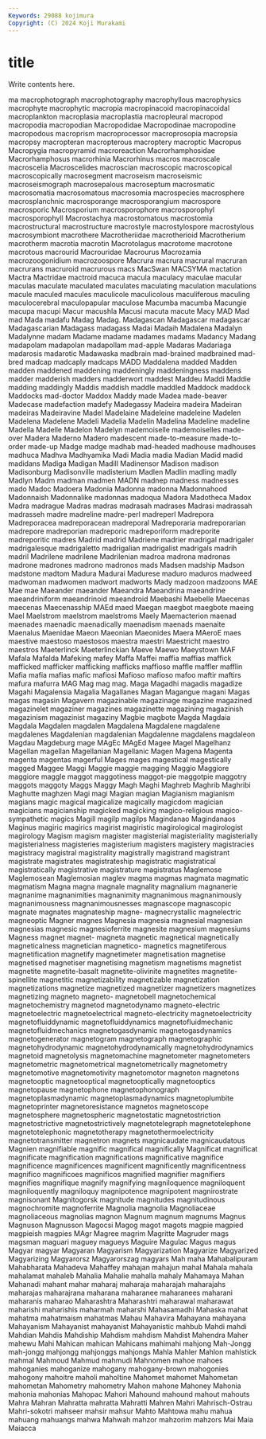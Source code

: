 ```yaml
---
Keywords: 29088 kojimura
Copyright: (C) 2024 Koji Murakami
---
```


# title

Write contents here.



ma
macrophotograph macrophotography macrophyllous macrophysics macrophyte macrophytic macropia macropinacoid macropinacoidal macroplankton
macroplasia macroplastia macropleural macropod macropodia macropodian Macropodidae Macropodinae macropodine macropodous
macroprism macroprocessor macroprosopia macropsia macropsy macropteran macropterous macroptery macroptic Macropus
Macropygia macropyramid macroreaction Macrorhamphosidae Macrorhamphosus macrorhinia Macrorhinus macros macroscale macroscelia
Macroscelides macroscian macroscopic macroscopical macroscopically macrosegment macroseism macroseismic macroseismograph macrosepalous
macroseptum macrosmatic macrosomatia macrosomatous macrosomia macrospecies macrosphere macrosplanchnic macrosporange macrosporangium
macrospore macrosporic Macrosporium macrosporophore macrosporophyl macrosporophyll Macrostachya macrostomatous macrostomia macrostructural
macrostructure macrostyle macrostylospore macrostylous macrosymbiont macrothere Macrotheriidae macrotherioid Macrotherium macrotherm
macrotia macrotin Macrotolagus macrotome macrotone macrotous macrourid Macrouridae Macrourus Macrozamia
macrozoogonidium macrozoospore Macrura macrura macrural macruran macrurans macruroid macrurous macs
MacSwan MACSYMA mactation Mactra Mactridae mactroid macuca macula maculacy maculae
macular maculas maculate maculated maculates maculating maculation maculations macule maculed
macules maculicole maculicolous maculiferous maculing maculocerebral maculopapular maculose Macumba macumba
Macungie macupa macupi Macur macushla Macusi macuta macute Macy MAD
Mad mad Mada madafu Madag Madag. Madagascan Madagascar madagascar Madagascarian
Madagass madagass Madai Madaih Madalena Madalyn Madalynne madam Madame madame
madames madams Madancy Madang madapolam madapolan madapollam mad-apple Madaras Madariaga
madarosis madarotic Madawaska madbrain mad-brained madbrained mad-bred madcap madcaply madcaps
MADD Maddalena madded Madden madden maddened maddening maddeningly maddeningness maddens
madder madderish madders madderwort maddest Maddeu Maddi Maddie madding maddingly
Maddis maddish maddle maddled Maddock maddock Maddocks mad-doctor Maddox Maddy
made Madea made-beaver Madecase madefaction madefy Madegassy Madeira madeira Madeiran
madeiras Madeiravine Madel Madelaine Madeleine madeleine Madelen Madelena Madelene Madeli
Madelia Madelin Madelina Madeline madeline Madella Madelle Madelon Madelyn mademoiselle
mademoiselles made-over Madera Maderno Madero madescent made-to-measure made-to-order made-up Madge
madge madhab mad-headed madhouse madhouses madhuca Madhva Madhyamika Madi Madia
madia Madian Madid madid madidans Madiga Madigan Madill Madinensor Madison
madison Madisonburg Madisonville madisterium Madlen Madlin madling madly Madlyn Madm
madman madmen MADN madnep madness madnesses mado Madoc Madoera Madonia
Madonna madonna Madonnahood Madonnaish Madonnalike madonnas madoqua Madora Madotheca Madox
Madra madrague Madras madras madrasah madrases Madrasi madrassah madrasseh madre
madreline madre-perl madreperl Madrepora Madreporacea madreporacean madreporal Madreporaria madreporarian madrepore
madreporian madreporic madreporiform madreporite madreporitic madres Madrid madrid Madriene madrier
madrigal madrigaler madrigalesque madrigaletto madrigalian madrigalist madrigals madrih madril Madrilene
madrilene Madrilenian madroa madrona madronas madrone madrones madrono madronos mads
Madsen madship Madson madstone madtom Madura Madurai Madurese maduro maduros
madweed madwoman madwomen madwort madworts Mady madzoon madzoons MAE Mae
mae Maeander maeander Maeandra Maeandrina maeandrine maeandriniform maeandrinoid maeandroid Maebashi
Maebelle Maecenas maecenas Maecenasship MAEd maed Maegan maegbot maegbote maeing
Mael Maelstrom maelstrom maelstroms Maely Maemacterion maenad maenades maenadic maenadically
maenadism maenads maenaite Maenalus Maenidae Maeon Maeonian Maeonides Maera MAeroE
maes maestive maestoso maestosos maestra maestri Maestricht maestro maestros Maeterlinck
Maeterlinckian Maeve Maewo Maeystown MAF Mafala Mafalda Mafeking mafey Maffa
Maffei maffia maffias maffick mafficked mafficker mafficking mafficks maffioso maffle
maffler mafflin Mafia mafia mafias mafic mafiosi Mafioso mafioso mafoo
maftir maftirs mafura mafurra MAG Mag mag mag. Maga Magadhi
magadis magadize Magahi Magalensia Magalia Magallanes Magan Magangue magani Magas
magas magasin Magavern magazinable magazinage magazine magazined magazinelet magaziner magazines
magazinette magazining magazinish magazinism magazinist magaziny Magbie magbote Magda Magdaia
Magdala Magdalen magdalen Magdalena Magdalene magdalene magdalenes Magdalenian magdalenian Magdalenne
magdalens magdaleon Magdau Magdeburg mage MAgEc MAgEd Magee Magel Magelhanz
Magellan magellan Magellanian Magellanic Magen Magena Magenta magenta magentas magerful
Mages mages magestical magestically magged Maggee Maggi Maggie maggie magging
Maggio Maggiore maggiore maggle maggot maggotiness maggot-pie maggotpie maggotry maggots
maggoty Maggs Maggy Magh Maghi Maghreb Maghrib Maghribi Maghutte maghzen
Magi magi Magian magian Magianism magianism magians magic magical magicalize
magically magicdom magician magicians magicianship magicked magicking magico-religious magico-sympathetic magics
Magill magilp magilps Magindanao Magindanaos Maginus magiric magirics magirist magiristic
magirological magirologist magirology Magism magism magister magisterial magisteriality magisterially magisterialness
magisteries magisterium magisters magistery magistracies magistracy magistral magistrality magistrally magistrand
magistrant magistrate magistrates magistrateship magistratic magistratical magistratically magistrative magistrature magistratus
Maglemose Maglemosean Maglemosian maglev magma magmas magmata magmatic magmatism Magna
magna magnale magnality magnalium magnanerie magnanime magnanimities magnanimity magnanimous magnanimously
magnanimousness magnanimousnesses magnascope magnascopic magnate magnates magnateship magne- magnecrystallic magnelectric
magneoptic Magner magnes Magnesia magnesia magnesial magnesian magnesias magnesic magnesioferrite
magnesite magnesium magnesiums Magness magnet magnet- magneta magnetic magnetical magnetically
magneticalness magnetician magnetico- magnetics magnetiferous magnetification magnetify magnetimeter magnetisation magnetise
magnetised magnetiser magnetising magnetism magnetisms magnetist magnetite magnetite-basalt magnetite-olivinite magnetites
magnetite-spinellite magnetitic magnetizability magnetizable magnetization magnetizations magnetize magnetized magnetizer magnetizers
magnetizes magnetizing magneto magneto- magnetobell magnetochemical magnetochemistry magnetod magnetodynamo magneto-electric
magnetoelectric magnetoelectrical magneto-electricity magnetoelectricity magnetofluiddynamic magnetofluiddynamics magnetofluidmechanic magnetofluidmechanics magnetogasdynamic magnetogasdynamics
magnetogenerator magnetogram magnetograph magnetographic magnetohydrodynamic magnetohydrodynamically magnetohydrodynamics magnetoid magnetolysis magnetomachine
magnetometer magnetometers magnetometric magnetometrical magnetometrically magnetometry magnetomotive magnetomotivity magnetomotor magneton
magnetons magnetooptic magnetooptical magnetooptically magnetooptics magnetopause magnetophone magnetophonograph magnetoplasmadynamic magnetoplasmadynamics
magnetoplumbite magnetoprinter magnetoresistance magnetos magnetoscope magnetosphere magnetospheric magnetostatic magnetostriction magnetostrictive
magnetostrictively magnetotelegraph magnetotelephone magnetotelephonic magnetotherapy magnetothermoelectricity magnetotransmitter magnetron magnets magnicaudate
magnicaudatous Magnien magnifiable magnific magnifical magnifically Magnificat magnificat magnificate magnification
magnifications magnificative magnifice magnificence magnificences magnificent magnificently magnificentness magnifico magnificoes
magnificos magnified magnifier magnifiers magnifies magnifique magnify magnifying magniloquence magniloquent
magniloquently magniloquy magnipotence magnipotent magnirostrate magnisonant Magnitogorsk magnitude magnitudes magnitudinous
magnochromite magnoferrite Magnolia magnolia Magnoliaceae magnoliaceous magnolias magnon Magnum magnum
magnums Magnus Magnuson Magnusson Magocsi Magog magot magots magpie magpied
magpieish magpies MAgr Magree magrim Magritte Magruder mags magsman maguari
maguey magueys Maguire Magulac Magus magus Magyar magyar Magyaran Magyarism
Magyarization Magyarize Magyarized Magyarizing Magyarorsz Magyarorszag magyars Mah maha Mahabalipuram
Mahabharata Mahadeva Mahaffey mahajan mahajun mahal Mahala mahala mahalamat mahaleb
Mahalia Mahalie mahalla mahaly Mahamaya Mahan Mahanadi mahant mahar maharaj
maharaja maharajah maharajahs maharajas maharajrana maharana maharanee maharanees maharani maharanis
maharao Maharashtra Maharashtri maharawal maharawat maharishi maharishis maharmah maharshi Mahasamadhi
Mahaska mahat mahatma mahatmaism mahatmas Mahau Mahavira Mahayana mahayana Mahayanism
Mahayanist mahayanist Mahayanistic mahbub Mahdi mahdi Mahdian Mahdis Mahdiship Mahdism
mahdism Mahdist Mahendra Maher mahewu Mahi Mahican mahican Mahicans mahimahi
mahjong Mah-Jongg mah-jongg mahjongg mahjonggs mahjongs Mahla Mahler Mahlon mahlstick
mahmal Mahmoud Mahmud mahmudi Mahnomen mahoe mahoes mahoganies mahoganize mahogany
mahogany-brown mahogonies mahogony mahoitre maholi maholtine Mahomet mahomet Mahometan mahometan
Mahometry mahometry Mahon mahone Mahoney Mahonia mahonia mahonias Mahopac Mahori
Mahound mahound mahout mahouts Mahra Mahran Mahratta mahratta Mahratti Mahren
Mahri Mahrisch-Ostrau Mahri-sokotri mahseer mahsir mahsur Mahto Mahtowa mahu mahua
mahuang mahuangs mahwa Mahwah mahzor mahzorim mahzors Mai Maia Maiacca
